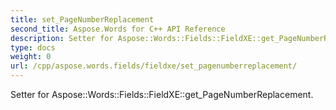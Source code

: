```yaml
---
title: set_PageNumberReplacement
second_title: Aspose.Words for C++ API Reference
description: Setter for Aspose::Words::Fields::FieldXE::get_PageNumberReplacement. 
type: docs
weight: 0
url: /cpp/aspose.words.fields/fieldxe/set_pagenumberreplacement/
---
```


Setter for Aspose::Words::Fields::FieldXE::get_PageNumberReplacement. 


